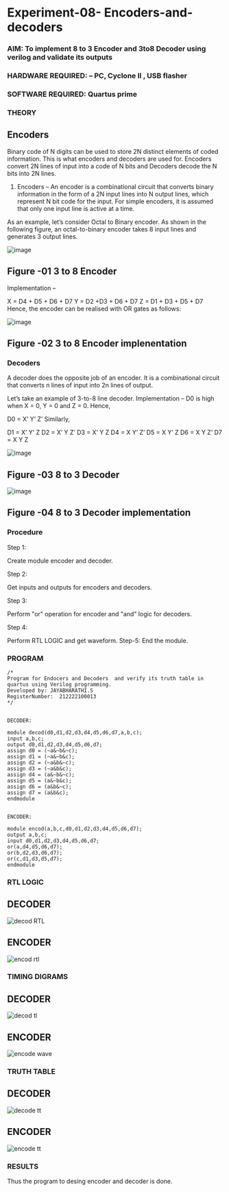 # Experiment-08- Encoders-and-decoders 

### AIM: To implement 8 to 3 Encoder and  3to8 Decoder using verilog and validate its outputs
### HARDWARE REQUIRED:  – PC, Cyclone II , USB flasher
### SOFTWARE REQUIRED:   Quartus prime
### THEORY 

## Encoders
Binary code of N digits can be used to store 2N distinct elements of coded information. This is what encoders and decoders are used for. Encoders convert 2N lines of input into a code of N bits and Decoders decode the N bits into 2N lines.

1. Encoders –
An encoder is a combinational circuit that converts binary information in the form of a 2N input lines into N output lines, which represent N bit code for the input. For simple encoders, it is assumed that only one input line is active at a time.

As an example, let’s consider Octal to Binary encoder. As shown in the following figure, an octal-to-binary encoder takes 8 input lines and generates 3 output lines.

![image](https://user-images.githubusercontent.com/36288975/171543588-bc0746df-a173-4b35-989e-5fb7d385fe8a.png)
## Figure -01 3 to 8 Encoder 


Implementation –

X = D4 + D5 + D6 + D7
Y = D2 +D3 + D6 + D7
Z = D1 + D3 + D5 + D7 
Hence, the encoder can be realised with OR gates as follows:


![image](https://user-images.githubusercontent.com/36288975/171543740-68403b82-aa93-4c98-9343-f32b14885a2e.png)
## Figure -02 3 to 8 Encoder implenentation 

 ### Decoders 
 
A decoder does the opposite job of an encoder. It is a combinational circuit that converts n lines of input into 2n lines of output.

Let’s take an example of 3-to-8 line decoder.
Implementation –
D0 is high when X = 0, Y = 0 and Z = 0. Hence,

D0 = X’ Y’ Z’ 
Similarly,

D1 = X’ Y’ Z
D2 = X’ Y Z’
D3 = X’ Y Z
D4 = X Y’ Z’
D5 = X Y’ Z
D6 = X Y Z’
D7 = X Y Z 


![image](https://user-images.githubusercontent.com/36288975/171543978-ee2d0671-2846-40a1-8705-507fd6287a49.png)
## Figure -03 8 to 3 Decoder 



![image](https://user-images.githubusercontent.com/36288975/171543866-5a6eace6-8683-49d7-9c4f-a7cb30ec3035.png)
## Figure -04 8 to 3 Decoder implementation 



### Procedure

Step 1:

Create module encoder and decoder.

Step 2: 

Get inputs and outputs for encoders and decoders.

Step 3: 

Perform "or" operation for encoder and "and" logic for decoders. 

Step 4:

Perform RTL LOGIC and get waveform. Step-5: End the module.




### PROGRAM
```
/*
Program for Endocers and Decoders  and verify its truth table in quartus using Verilog programming.
Developed by: JAYABHARATHI.S
RegisterNumber:  212222100013
*/


DECODER:

module decod(d0,d1,d2,d3,d4,d5,d6,d7,a,b,c);
input a,b,c;
output d0,d1,d2,d3,d4,d5,d6,d7;
assign d0 = (~a&~b&~c);
assign d1 = (~a&~b&c);
assign d2 = (~a&b&~c);
assign d3 = (~a&b&c);
assign d4 = (a&~b&~c);
assign d5 = (a&~b&c);
assign d6 = (a&b&~c);
assign d7 = (a&b&c);
endmodule


ENCODER:

module encod(a,b,c,d0,d1,d2,d3,d4,d5,d6,d7);
output a,b,c;
input d0,d1,d2,d3,d4,d5,d6,d7;
or(a,d4,d5,d6,d7);
or(b,d2,d3,d6,d7);
or(c,d1,d3,d5,d7);
endmodule

```





### RTL LOGIC 

 ## DECODER
 
 ![decod RTL](https://github.com/Jayabharathi3/Experiment-08-Encoders-and-decoders-/assets/120367796/4f0fae09-40a2-406d-b03b-c42aa279ad56)

 
 ## ENCODER
 ![encod rtl](https://github.com/Jayabharathi3/Experiment-08-Encoders-and-decoders-/assets/120367796/04db3103-f46a-4d01-a5b2-bed94cdd8956)




### TIMING DIGRAMS  

## DECODER

![decod tl](https://github.com/Jayabharathi3/Experiment-08-Encoders-and-decoders-/assets/120367796/0aff40be-35fb-415d-b9bf-83d127670a08)


## ENCODER
![encode wave](https://github.com/Jayabharathi3/Experiment-08-Encoders-and-decoders-/assets/120367796/fbada6e8-4d99-4fd5-8637-da81cd85721f)





### TRUTH TABLE 

## DECODER

![decode tt](https://github.com/Jayabharathi3/Experiment-08-Encoders-and-decoders-/assets/120367796/6137094c-5f68-4ed9-992d-df4054baf1b1)



## ENCODER

![encode tt](https://github.com/Jayabharathi3/Experiment-08-Encoders-and-decoders-/assets/120367796/e18f07ae-63f2-4418-a625-c7c3ccccfdd1)


### RESULTS 

Thus the program to desing encoder and decoder is done.
